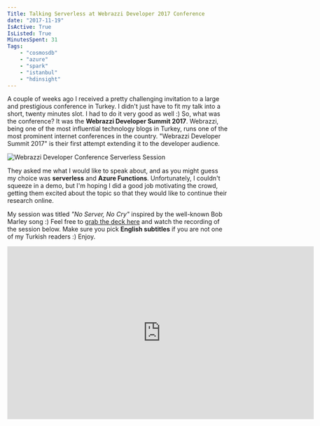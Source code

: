 ```yaml
---
Title: Talking Serverless at Webrazzi Developer 2017 Conference
date: "2017-11-19"
IsActive: True
IsListed: True
MinutesSpent: 31
Tags: 
    - "cosmosdb"
    - "azure"
    - "spark" 
    - "istanbul"
    - "hdinsight"
---
```


A couple of weeks ago I received a pretty challenging invitation to a large and prestigious conference in Turkey. I didn't just have to fit my talk into a short, twenty minutes slot. I had to do it very good as well :) So, what was the conference? It was the **Webrazzi Developer Summit 2017**. Webrazzi, being one of the most influential technology blogs in Turkey, runs one of the most prominent internet conferences in the country. "Webrazzi Developer Summit 2017" is their first attempt extending it to the developer audience. 

![Webrazzi Developer Conference Serverless Session](/media/Webrazzi-Developer-2017-Serverless/_DSC8100.jpg)

They asked me what I would like to speak about, and as you might guess my choice was **serverless** and **Azure Functions**.  Unfortunately, I couldn't squeeze in a demo, but I'm hoping I did a good job motivating the crowd, getting them excited about the topic so that they would like to continue their research online. 

My session was titled *"No Server, No Cry"* inspired by the well-known Bob Marley song :) Feel free to [grab the deck here](https://speakerdeck.com/daronyondem/no-server-no-cry-introducing-serverless) and watch the recording of the session below. Make sure you pick **English subtitles** if you are not one of my Turkish readers :) Enjoy.

<iframe width="700" height="394" src="https://www.youtube.com/embed/WKXMaszLjaI?rel=0&amp;showinfo=0" frameborder="0" allowfullscreen></iframe>
